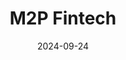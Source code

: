 ---  
layout: startup_page  
title: "M2P Fintech"  
id: "m2pfintech.com"  
permalink: "/m2pfintechm2pfintech.com09242024/"  
website: "https://m2pfintech.com/"  
funding_round: "Series D"  
funding_amount: "₹850Cr"  
investors: "Helios Investment Partners, Flourish Ventures"  
about: "M2P Fintech is a banking infrastructure company providing API infrastructure. It operates in over 30 markets globally, powering over 200 banks, 300 lenders, and 800 fintech engagements. The company's core mission is to foster financial inclusion and innovation."  
markets: "Fintech, Financial Services, Mobile Payments, Developer APIs, Payments"  
hq: "Chennai, Tamil Nadu, India"  
founded_year: "2014"  
linkedin: "https://in.linkedin.com/company/m2pfintech"  
twitter: "https://twitter.com/m2pfintech"  
instagram: ""  
facebook: "https://www.facebook.com/m2pfintech"  
crunchbase: "https://www.crunchbase.com/organization/m2p-fintech"  
pitchbook: "https://pitchbook.com/profiles/company/301011-22"  

date_display: "24-Sep-2024"  
date: "2024-09-24"

# SEO Optimization  
meta_title: "M2P Fintech - Series D Funding (₹850Cr)"  
meta_description: "M2P Fintech, M2P Fintech is a banking infrastructure company providing API infrastructure. It operates in over 30 markets globally, powering over 200 banks, 300 le..."  
meta_keywords: "M2P Fintech, Fintech, Financial Services, Mobile Payments, Developer APIs, Payments, Series D funding"  
canonical_url: "https://startup.projectstartups.com/m2pfintechm2pfintech.com09242024/"  
---
